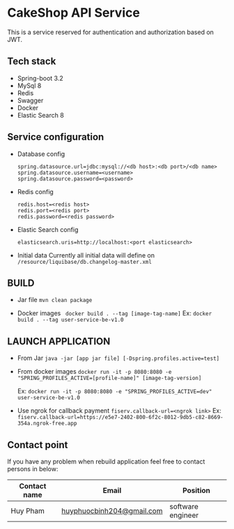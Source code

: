 # CakeShop API Service
This is a service reserved for authentication and authorization based on JWT.

## Tech stack
- Spring-boot 3.2
- MySql 8
- Redis
- Swagger
- Docker
- Elastic Search 8

## Service configuration
- Database config
    ```
    spring.datasource.url=jdbc:mysql://<db host>:<db port>/<db name>
    spring.datasource.username=<username>
    spring.datasource.password=<password>
    ```

- Redis config
    ```
    redis.host=<redis host>
    redis.port=<redis port>
    redis.password=<redis password>
    ```
- Elastic Search config
    ```
    elasticsearch.uris=http://localhost:<port elasticsearch>
    ```

- Initial data
    Currently all initial data will define on `/resource/liquibase/db.changelog-master.xml`


## BUILD
-  Jar file
```mvn clean package```

- Docker images
``` docker build . --tag [image-tag-name]```
    Ex: ```docker build . --tag user-service-be-v1.0```

## LAUNCH APPLICATION
- From Jar
```java -jar [app jar file] [-Dspring.profiles.active=test]```

- From docker images
```docker run -it -p 8080:8080 -e "SPRING_PROFILES_ACTIVE=[profile-name]" [image-tag-version]```

    Ex: ```docker run -it -p 8080:8080 -e "SPRING_PROFILES_ACTIVE=dev" user-service-be-v1.0```
- Use ngrok for callback payment
```fiserv.callback-url=<ngrok link>```
    Ex: ```fiserv.callback-url=https://e5e7-2402-800-6f2c-8012-9db5-c82-8669-354a.ngrok-free.app```

## Contact point
If you have any problem when rebuild application feel free to contact persons in below:

| Contact name | Email | Position |
| ---         | ---   | ---      |
| Huy Pham    | huyphuocbinh204@gmail.com  | software engineer |
